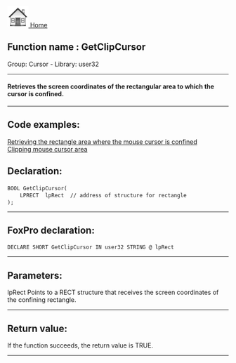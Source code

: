 [<img src="../../images/home.png"> Home ](https://github.com/VFPX/Win32API)  

## Function name : GetClipCursor
Group: Cursor - Library: user32    
***  


#### Retrieves the screen coordinates of the rectangular area to which the cursor is confined.
***  


## Code examples:
[Retrieving the rectangle area where the mouse cursor is confined](../../samples/sample_074.md)  
[Clipping mouse cursor area](../../samples/sample_080.md)  

## Declaration:
```foxpro  
BOOL GetClipCursor(
	LPRECT  lpRect 	// address of structure for rectangle
);  
```  
***  


## FoxPro declaration:
```foxpro  
DECLARE SHORT GetClipCursor IN user32 STRING @ lpRect  
```  
***  


## Parameters:
lpRect
Points to a RECT structure that receives the screen coordinates of the confining rectangle.  
***  


## Return value:
If the function succeeds, the return value is TRUE.
  
***  

